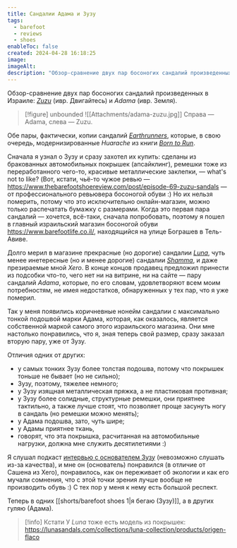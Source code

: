 ```yaml
---
title: Сандалии Адама и Зузу
tags:
  - barefoot
  - reviews
  - shoes
enableToc: false
created: 2024-04-28 16:18:25
image: 
imageAlt: 
description: "Обзор-сравнение двух пар босоногих сандалий произведенных в Израиле: Zuzu (ивр. Двигайтесь) и Adama (ивр. Земля)."
---
```

Обзор-сравнение двух пар босоногих сандалий произведенных в Израиле: [*Zuzu*](https://en.zuzusandals.com/) (ивр. Двигайтесь) и *Adama* (ивр. Земля).

> [!figure] unbounded
> ![[Attachments/adama-zuzu.jpg]]
> Справа — Adama, слева — Zuzu.

Обе пары, фактически, копии сандалий [*Earthrunners*](https://www.earthrunners.com/pages/about-us), которые, в свою очередь, модернизированные *Huarache* из книги [*Born to Run*](https://www.amazon.com/Born-Run-Hidden-Superathletes-Greatest/dp/B0028TY1D8/?&_encoding=UTF8&tag=fetshme-20&linkCode=ur2&linkId=818de8d506c757d90f2fdb8067b8711b&camp=1789&creative=9325).

Сначала я узнал о Зузу и сразу захотел их купить: сделаны из бракованных автомобильных покрышек (апсайклинг), ремешки тоже из переработанного чего-то, красивые металлические заклепки, — what's not to like? (Вот, кстати, чьё-то чужое ревью — https://www.thebarefootshoereview.com/post/episode-69-zuzu-sandals — от профессионального ревьювера босоногой обуви :) Но их нельзя померить, потому что это исключительно онлайн-магазин, можно только распечатать бумажку с размерами. Когда это первая пара сандалий — хочется, всё-таки, сначала попробовать, поэтому я пошел в главный израильский магазин босоногой обуви https://www.barefootlife.co.il/, находящийся на улице Бограшев в Тель-Авиве.

Долго мерил в магазине прекрасные (но дорогие) сандалии [*Luna*](https://lunasandals.com/collections/luna-collection), чуть менее инетересные (но и менее дорогие) сандалии [*Shamma*](https://shammasandals.com/collections/running-sandals), и даже презираемые мной *Xero*. В конце концов продавец предложил принести из подсобки что-то, чего нет ни на витрине, ни на сайте — пару сандалий *Adama*, которые, по его словам, удовлетворяют всем моим потребностям, не имея недостатков, обнаруженных у тех пар, что я уже померил.

Так у меня появились коричневные нонейм сандалии с максимально тонкой подошвой марки Адама, которая, как оказалось, является собственной маркой самого этого израильского магазина. Они мне настолько понравились, что я, зная теперь свой размер, сразу заказал вторую пару, уже от Зузу.

Отличия одних от других:
- у самых тонких Зузу более толстая подошва, потому что покрышек тоньше не бывает (но не сильно);
- Зузу, поэтому, тяжелее немного;
- у Зузу изящная металлическая пряжка, а не пластиковая противная;
- у Зузу более солидные, структурные ремешки, они приятнее тактильно, а также лучше стоят, что позволяет проще засунуть ногу в сандаль (но ремешки можно менять);
- у Адама подошва, зато, чуть шире; 
- у Адамы приятнее ткань,
- говорят, что эта покрышка, расчитанная на автомобильные нагрузки, должна мне служить десятилетиями :)

Я слушал подкаст [интервью с основателем Зузу](https://player.fm/series/the-cold-feet-podcast/the-journey-of-creating-a-100-recycled-product-with-zuzu-sandals) (невозможно слушать из-за качества), и мне он (основатель) понравился (в отличие от Сашена из Xero), понравилось, как он переживает об экологии и как его мучали сомнения, что с этой точки зрения лучше вообще не производить обувь :) С тех пор у меня к нему есть большой респект.

Теперь в одних [[shorts/barefoot shoes 1|я бегаю (Зузу)]], а в других гуляю (Адама).

> [!info] Кстати
> У *Luna* тоже есть модель из покрышек: 
> https://lunasandals.com/collections/luna-collection/products/origen-flaco